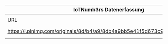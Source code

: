 |IoTNumb3rs Datenerfassung|||||||||||
| ---- | ---- | ---- | ---- | ---- | ---- | ---- | ---- | ---- | ---- | ---- |
||||||||||||
|URL|home_url|filename|device_class|device_count|market_class|market_volume|prognosis_year|publication_year|authorship_class|Dropbox folder|
|https://i.pinimg.com/originals/8d/b4/a9/8db4a9bb5e41f5d673c9ea022a308e4f.png|https://www.pinterest.de/pin/306315212136687831/|file3_8db4a9bb5e41f5d673c9ea022a308e4f.png||||||||marielledemuth/20190104-1800|
